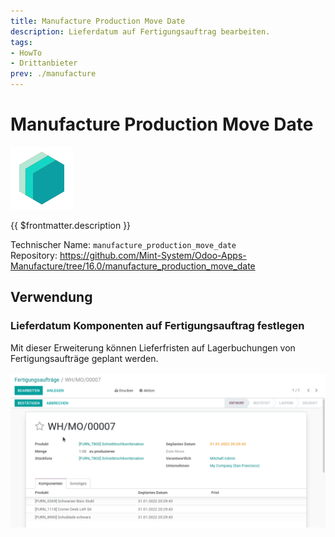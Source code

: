 ```yaml
---
title: Manufacture Production Move Date
description: Lieferdatum auf Fertigungsauftrag bearbeiten.
tags:
- HowTo
- Drittanbieter
prev: ./manufacture
---
```

# Manufacture Production Move Date
![icon_oms_box](attachments/icons_odoo_mint_system.png)

{{ $frontmatter.description }}

Technischer Name: `manufacture_production_move_date`\
Repository: <https://github.com/Mint-System/Odoo-Apps-Manufacture/tree/16.0/manufacture_production_move_date>

## Verwendung

### Lieferdatum Komponenten auf Fertigungsauftrag festlegen

Mit dieser Erweiterung können Lieferfristen auf Lagerbuchungen von Fertigungsaufträge geplant werden.

![Manufacture Production Move Date](attachments/Manufacture%20Production%20Move%20Date.gif)
